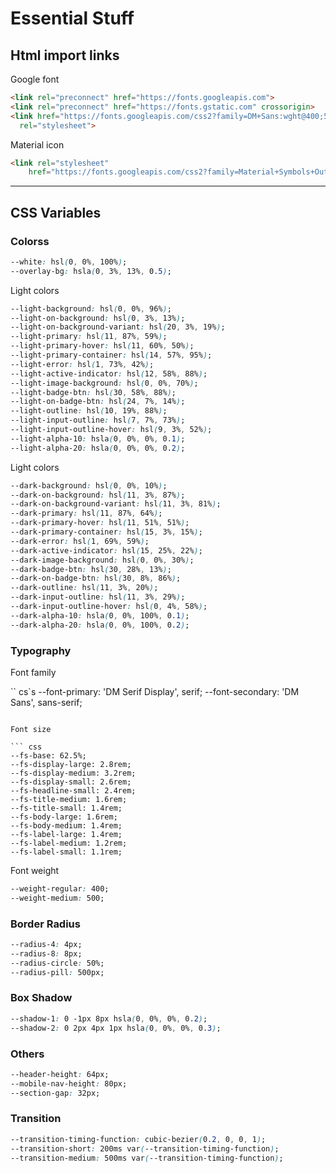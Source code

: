 # Essential Stuff

## Html import links

Google font

``` html
<link rel="preconnect" href="https://fonts.googleapis.com">
<link rel="preconnect" href="https://fonts.gstatic.com" crossorigin>
<link href="https://fonts.googleapis.com/css2?family=DM+Sans:wght@400;500&family=DM+Serif+Display&display=swap"
  rel="stylesheet">
```

Material icon

``` html
<link rel="stylesheet"
    href="https://fonts.googleapis.com/css2?family=Material+Symbols+Outlined:opsz,wght,FILL,GRAD@24,400,0..1,0" />
```

---

## CSS Variables

### Colorss

``` css
--white: hsl(0, 0%, 100%);
--overlay-bg: hsla(0, 3%, 13%, 0.5);
```

Light colors

``` css
--light-background: hsl(0, 0%, 96%);
--light-on-background: hsl(0, 3%, 13%);
--light-on-background-variant: hsl(20, 3%, 19%);
--light-primary: hsl(11, 87%, 59%);
--light-primary-hover: hsl(11, 60%, 50%);
--light-primary-container: hsl(14, 57%, 95%);
--light-error: hsl(1, 73%, 42%);
--light-active-indicator: hsl(12, 58%, 88%);
--light-image-background: hsl(0, 0%, 70%);
--light-badge-btn: hsl(30, 58%, 88%);
--light-on-badge-btn: hsl(24, 7%, 14%);
--light-outline: hsl(10, 19%, 88%);
--light-input-outline: hsl(7, 7%, 73%);
--light-input-outline-hover: hsl(9, 3%, 52%);
--light-alpha-10: hsla(0, 0%, 0%, 0.1);
--light-alpha-20: hsla(0, 0%, 0%, 0.2);
```

Light colors

``` css
--dark-background: hsl(0, 0%, 10%);
--dark-on-background: hsl(11, 3%, 87%);
--dark-on-background-variant: hsl(11, 3%, 81%);
--dark-primary: hsl(11, 87%, 64%);
--dark-primary-hover: hsl(11, 51%, 51%);
--dark-primary-container: hsl(15, 3%, 15%);
--dark-error: hsl(1, 69%, 59%);
--dark-active-indicator: hsl(15, 25%, 22%);
--dark-image-background: hsl(0, 0%, 30%);
--dark-badge-btn: hsl(30, 28%, 13%);
--dark-on-badge-btn: hsl(30, 8%, 86%);
--dark-outline: hsl(11, 3%, 20%);
--dark-input-outline: hsl(11, 3%, 29%);
--dark-input-outline-hover: hsl(0, 4%, 58%);
--dark-alpha-10: hsla(0, 0%, 100%, 0.1);
--dark-alpha-20: hsla(0, 0%, 100%, 0.2);
```

### Typography

Font family

`` cs`s
--font-primary: 'DM Serif Display', serif;
--font-secondary: 'DM Sans', sans-serif;
```

Font size

``` css
--fs-base: 62.5%;
--fs-display-large: 2.8rem;
--fs-display-medium: 3.2rem;
--fs-display-small: 2.6rem;
--fs-headline-small: 2.4rem;
--fs-title-medium: 1.6rem;
--fs-title-small: 1.4rem;
--fs-body-large: 1.6rem;
--fs-body-medium: 1.4rem;
--fs-label-large: 1.4rem;
--fs-label-medium: 1.2rem;
--fs-label-small: 1.1rem;
```

Font weight

``` css
--weight-regular: 400;
--weight-medium: 500;
```

### Border Radius

``` css
--radius-4: 4px;
--radius-8: 8px;
--radius-circle: 50%;
--radius-pill: 500px;
```

### Box Shadow

``` css
--shadow-1: 0 -1px 8px hsla(0, 0%, 0%, 0.2);
--shadow-2: 0 2px 4px 1px hsla(0, 0%, 0%, 0.3);
```

### Others

``` css
--header-height: 64px;
--mobile-nav-height: 80px;
--section-gap: 32px;
```

### Transition

``` css
--transition-timing-function: cubic-bezier(0.2, 0, 0, 1);
--transition-short: 200ms var(--transition-timing-function);
--transition-medium: 500ms var(--transition-timing-function);
```
